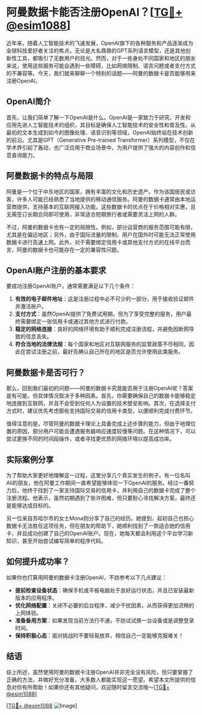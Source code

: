 # 阿曼数据卡能否注册OpenAI？[[TG💪+ @esim1088](https://t.me/s/esim1088)]

近年来，随着人工智能技术的飞速发展，OpenAI旗下的各种服务和产品逐渐成为全球科技爱好者关注的焦点。无论是大名鼎鼎的GPT系列语言模型，还是其他创新性工具，都吸引了无数用户的目光。然而，对于一些身处不同国家和地区的朋友来说，使用这些服务可能会遇到一些障碍，比如网络限制、语言问题或者支付方式的不兼容等。今天，我们就来聊聊一个特别的话题——阿曼的数据卡是否能够用来注册OpenAI。

## OpenAI简介

首先，让我们简单了解一下OpenAI是什么。OpenAI是一家致力于研究、开发和应用先进人工智能技术的组织，其目标是确保人工智能技术的安全性和普及性。从最初的文本生成到如今的图像处理、语音识别等领域，OpenAI始终站在技术创新的前沿。尤其是GPT（Generative Pre-trained Transformer）系列模型，不仅在学术界引起了轰动，也广泛应用于商业场景中，为用户提供了强大的内容创作和信息查询能力。

## 阿曼数据卡的特点与局限

阿曼是一个位于中东地区的国家，拥有丰富的文化和历史遗产。作为该国居民或访客，许多人可能已经熟悉了当地提供的移动通信服务。阿曼的数据卡通常由本地运营商提供，支持基本的互联网接入功能。这些数据卡的优点在于价格相对实惠，且无需签订长期合同即可使用，非常适合短期旅行者或需要灵活上网的人群。

不过，阿曼的数据卡也有一定的局限性。例如，部分运营商的服务范围可能有限，尤其是在偏远地区；另外，由于国际流量的限制，用户在国外时可能无法正常使用数据卡进行高速上网。此外，对于需要绑定信用卡或其他支付方式的在线平台而言，阿曼的数据卡也可能存在一定的兼容性问题。

## OpenAI账户注册的基本要求

要成功注册OpenAI账户，通常需要满足以下几个条件：

1. **有效的电子邮件地址**：这是注册过程中必不可少的一部分，用于接收验证邮件并激活账户。
2. **支付方式**：虽然OpenAI提供了免费试用期，但为了享受完整的服务，用户最终需要绑定一张信用卡或通过其他方式进行付款。
3. **稳定的网络连接**：良好的网络环境有助于顺利完成注册流程，并避免因断网导致的信息丢失。
4. **符合当地的法律法规**：每个国家和地区对互联网服务的监管政策不尽相同，因此在尝试注册之前，最好先确认自己所在的地区是否允许使用此类服务。

## 阿曼数据卡是否可行？

那么，回到我们最初的问题——阿曼的数据卡究竟能否用于注册OpenAI呢？答案是有可能，但具体情况取决于多种因素。首先，你需要确保自己的数据卡能够稳定地连接到互联网，并且不会受到任何人为设置的技术壁垒影响。其次，在选择支付方式时，建议优先考虑那些支持国际交易的信用卡类型，以便顺利完成付费环节。

值得注意的是，尽管阿曼的数据卡理论上具备完成上述步骤的能力，但由于地理位置的原因，部分用户可能会遭遇服务器响应速度较慢等问题。在这种情况下，可以尝试更换不同的时间段操作，或者寻找更优质的网络环境以提高成功率。

## 实际案例分享

为了帮助大家更好地理解这一过程，这里分享几个真实发生的例子。有一位名叫Ali的朋友，他在阿曼工作期间一直希望能够体验一下OpenAI的服务。经过一番努力后，他终于找到了一家支持国际交易的信用卡，并利用自己的数据卡完成了整个注册流程。他表示，虽然初期遇到了些许困难，但只要耐心寻找解决方案，最终还是能够达成目标的。

另一位来自苏哈尔市的女士Mona则分享了自己的经历。她提到，起初自己也担心数据卡无法胜任这项任务，但在朋友的帮助下，她顺利找到了一款适合她的信用卡，并且成功创建了自己的OpenAI账户。现在，她每天都会利用这个平台学习新知识，甚至开始尝试编写简单的程序代码。

## 如何提升成功率？

如果你也打算用阿曼的数据卡注册OpenAI，不妨参考以下几点建议：

- **提前检查设备状态**：确保手机或平板电脑处于良好运行状态，并且已安装最新版本的应用程序。
- **优化网络配置**：关闭不必要的后台程序，减少干扰因素，从而获得更加流畅的上网体验。
- **准备备用方案**：如果发现当前方法行不通，不妨试试换一台设备或是调整登录时间。
- **保持积极心态**：面对挑战时不要轻易放弃，相信自己一定能够克服难关！

## 结语

综上所述，虽然使用阿曼的数据卡注册OpenAI并非完全没有风险，但只要掌握了正确的方法，并做好充分准备，大多数人都能实现这一愿望。希望本文所提供的信息对你有所帮助！如果你还有其他疑问，欢迎随时留言交流哦～[[TG💪+ @esim1088](https://t.me/s/esim1088)]

[[TG💪+ @esim1088](https://t.me/s/esim1088) ![Image](https://i.postimg.cc/4NQfJmqS/Snipaste-2025-05-13-00-14-12.png)]